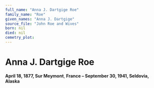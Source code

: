 ```yaml
---
full_name: "Anna J. Dartgige Roe"
family_name: "Roe"
given_names: "Anna J. Dartgige"
source_file: "John Roe and Wives"
born: nil
died: nil
cemetry_plot: 
---
```

# Anna J. Dartgige Roe

**April 18, 1877, Sur Meymont**, **France – September 30, 1941,
Seldovia, Alaska**

